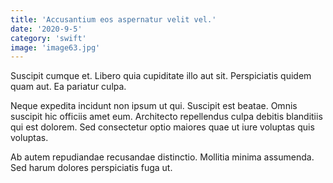 ```yaml
---
title: 'Accusantium eos aspernatur velit vel.'
date: '2020-9-5'
category: 'swift'
image: 'image63.jpg'
---
```


Suscipit cumque et. Libero quia cupiditate illo aut sit. Perspiciatis quidem quam aut. Ea pariatur culpa.
 Neque expedita incidunt non ipsum ut qui. Suscipit est beatae. Omnis suscipit hic officiis amet eum. Architecto repellendus culpa debitis blanditiis qui est dolorem. Sed consectetur optio maiores quae ut iure voluptas quis voluptas.
 Ab autem repudiandae recusandae distinctio. Mollitia minima assumenda. Sed harum dolores perspiciatis fuga ut.
